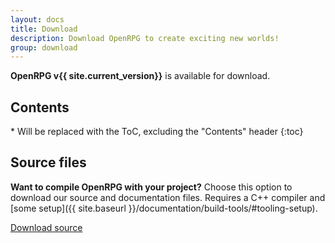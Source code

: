 ```yaml
---
layout: docs
title: Download
description: Download OpenRPG to create exciting new worlds!
group: download
---
```

**OpenRPG v{{ site.current_version}}** is available for download.

## Contents

<div class="toc-download">
* Will be replaced with the ToC, excluding the "Contents" header
{:toc}
</div>

<!-- ## OpenRPG installer

**Download OpenRPG's ready-to-use installer to easily managing your tabletop assets.** Includes compiled versions of all our programs and tools. Doesn't include documentation or source files.

<a href="{{ site.download.dist }}" class="btn btn-lg btn-bs">Download Bootstrap</a> -->

## Source files
**Want to compile OpenRPG with your project?** Choose this option to download our source and documentation files. Requires a C++ compiler and [some setup]({{ site.baseurl }}/documentation/build-tools/#tooling-setup).

<a href="{{ site.download.source }}" class="btn">Download source</a>